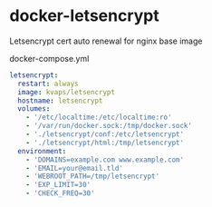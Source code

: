 # docker-letsencrypt
Letsencrypt cert auto renewal for nginx base image

docker-compose.yml
```yaml
letsencrypt:
  restart: always
  image: kvaps/letsencrypt
  hostname: letsencrypt
  volumes:
    - '/etc/localtime:/etc/localtime:ro'
    - '/var/run/docker.sock:/tmp/docker.sock'
    - './letsencrypt/conf:/etc/letsencrypt'
    - './letsencrypt/html:/tmp/letsencrypt'
  environment:
    - 'DOMAINS=example.com www.example.com'
    - 'EMAIL=your@email.tld'
    - 'WEBROOT_PATH=/tmp/letsencrypt'
    - 'EXP_LIMIT=30'
    - 'CHECK_FREQ=30'
```
